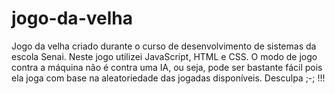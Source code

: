 # jogo-da-velha
Jogo da velha criado durante o curso de desenvolvimento de sistemas da escola Senai.
Neste jogo utilizei JavaScript, HTML e CSS.
O modo de jogo contra a máquina não é contra uma IA, ou seja, pode ser bastante fácil pois ela joga com base na aleatoriedade das jogadas disponíveis. Desculpa ;-; !!!
